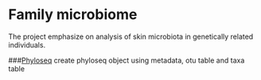 # Family microbiome
The project emphasize on analysis of skin microbiota in genetically related individuals.

###[Phyloseq](Phyloseq.Rmd) create phyloseq object using metadata, otu table and taxa table
